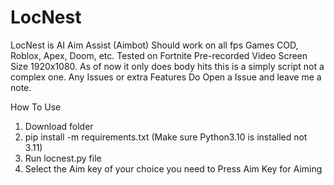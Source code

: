 # LocNest
LocNest is AI Aim Assist (Aimbot) Should work on all fps Games COD, Roblox, Apex, Doom, etc. Tested on Fortnite Pre-recorded Video Screen Size 1920x1080. 
As of now it only does body hits this is a simply script not a complex one. Any Issues or extra Features Do Open a Issue and leave me a note.

How To Use

1) Download folder 
2) pip install -m requirements.txt (Make sure Python3.10 is installed not 3.11) 
3) Run locnest.py file
4) Select the Aim key of your choice you need to Press Aim Key for Aiming
